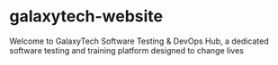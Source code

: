 # galaxytech-website
Welcome to GalaxyTech Software Testing &amp; DevOps Hub, a dedicated software testing and training platform designed to change lives
